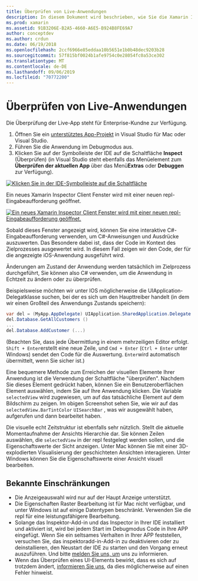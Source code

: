 ```yaml
---
title: Überprüfen von Live-Anwendungen
description: In diesem Dokument wird beschrieben, wie Sie die Xamarin Inspector zum Überprüfen von Anwendungen verwenden. Außerdem werden die Einschränkungen des Xamarin Inspector Tools erläutert.
ms.prod: xamarin
ms.assetid: 91B3206E-B2A5-4660-A6E5-B924B8FE69A7
author: conceptdev
ms.author: crdun
ms.date: 06/19/2018
ms.openlocfilehash: 2ccf6966e85eddaa10b5651e1b0b48dec9203b28
ms.sourcegitcommit: 57f815bf0024b1afe9754c0e28054fc0a53ce302
ms.translationtype: MT
ms.contentlocale: de-DE
ms.lasthandoff: 09/06/2019
ms.locfileid: "70772200"
---
```

# <a name="inspecting-live-applications"></a>Überprüfen von Live-Anwendungen

Die Überprüfung der Live-App steht für Enterprise-Kundne zur Verfügung.

1. Öffnen Sie ein [unterstütztes App-Projekt](~/tools/inspector/install.md#supported-platforms) in Visual Studio für Mac oder Visual Studio.
1. Führen Sie die Anwendung im Debugmodus aus.
1. Klicken Sie auf der Symbolleiste der IDE auf die Schaltfläche **Inspect** (Überprüfen) (in Visual Studio steht ebenfalls das Menüelement zum **Überprüfen der aktuellen App** über das Menü**Extras** oder **Debuggen** zur Verfügung).

[![](inspect-images/mac-heres-the-button.png "Klicken Sie in der IDE-Symbolleiste auf die Schaltfläche")](inspect-images/mac-heres-the-button.png#lightbox)

Ein neues Xamarin Inspector Client Fenster wird mit einer neuen repl-Eingabeaufforderung geöffnet.

[![](inspect-images/inspector-0.7.0-map-inspect-small.png "Ein neues Xamarin Inspector Client Fenster wird mit einer neuen repl-Eingabeaufforderung geöffnet.")](inspect-images/inspector-0.7.0-map-inspect.png#lightbox)

Sobald dieses Fenster angezeigt wird, können Sie eine interaktive C#-Eingabeaufforderung verwenden, um C#-Anweisungen und Ausdrücke auszuwerten. Das Besondere dabei ist, dass der Code im Kontext des Zielprozesses ausgewertet wird. In diesem Fall zeigen wir den Code, der für die angezeigte iOS-Anwendung ausgeführt wird.

Änderungen am Zustand der Anwendung werden tatsächlich im Zielprozess durchgeführt, Sie können also C# verwenden, um die Anwendung in Echtzeit zu ändern oder zu überprüfen.

Beispielsweise möchten wir unter IOS möglicherweise die UIApplication-Delegatklasse suchen, bei der es sich um den Haupttreiber handelt (in dem wir einen Großteil des Anwendungs Zustands speichern):

```csharp
var del = (MyApp.AppDelegate) UIApplication.SharedApplication.Delegate
del.Database.GetAllCustomers ()
...
del.Database.AddCustomer (...)
```

(Beachten Sie, dass jede Übermittlung in einem mehrzeiligen Editor erfolgt. `Shift + Enter`erstellt eine neue Zeile, und `Cmd + Enter` (`Ctrl + Enter` unter Windows) sendet den Code für die Auswertung. `Enter`wird automatisch übermittelt, wenn Sie sicher ist.)

Eine bequemere Methode zum Erreichen der visuellen Elemente Ihrer Anwendung ist die Verwendung der Schaltfläche "überprüfen". Nachdem Sie dieses Element gedrückt haben, können Sie ein Benutzeroberflächen Element auswählen, indem Sie auf Ihre Anwendung klicken. Die Variable `selectedView` wird zugewiesen, um auf das tatsächliche Element auf dem Bildschirm zu zeigen. Im obigen Screenshot sehen Sie, wie wir auf das `selectedView.BarTintColor` `UISearchBar` , was wir ausgewählt haben, aufgerufen und dann bearbeitet haben.

Die visuelle echt Zeitstruktur ist ebenfalls sehr nützlich. Stellt die aktuelle Momentaufnahme der Ansichts Hierarchie dar. Sie können Zeilen auswählen, die `selectedView` in der repl festgelegt werden sollen, und die Eigenschaftswerte der Sicht anzeigen. Unter Mac können Sie mit einer 3D-explodierten Visualisierung der geschichteten Ansichten interagieren. Unter Windows können Sie die Eigenschaftswerte einer Ansicht visuell bearbeiten.

## <a name="known-limitations"></a>Bekannte Einschränkungen

- Die Anzeigeauswahl wird nur auf der Haupt Anzeige unterstützt.
- Die Eigenschaften Raster Bearbeitung ist für Mac nicht verfügbar, und unter Windows ist auf einige Datentypen beschränkt. Verwenden Sie die repl für eine leistungsfähigere Bearbeitung.
- Solange das Inspektor-Add-in und das Inspector in Ihrer IDE installiert und aktiviert ist, wird bei jedem Start im Debugmodus Code in Ihre APP eingefügt. Wenn Sie ein seltsames Verhalten in Ihrer APP feststellen, versuchen Sie, das inspektoradd-in-Add-in zu deaktivieren oder zu deinstallieren, den Neustart der IDE zu starten und den Vorgang erneut auszuführen. Und bitte [melden Sie uns, um](~/tools/inspector/install.md#reporting-bugs) uns zu informieren.
- Wenn das Überprüfen eines UI-Elements bewirkt, dass es sich auf trotzdem ändert, [informieren Sie uns](~/tools/inspector/install.md#reporting-bugs), da dies möglicherweise auf einen Fehler hinweist.
